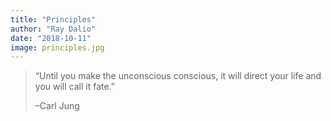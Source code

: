 ```yaml
---
title: "Principles"
author: "Ray Dalio"
date: "2018-10-11"
image: principles.jpg
---
```


> “Until you make the unconscious conscious, it will direct your life and you will call it fate.”
>
> –Carl Jung
